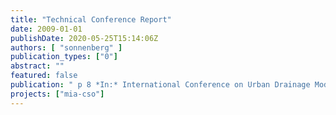 ```yaml
---
title: "Technical Conference Report"
date: 2009-01-01
publishDate: 2020-05-25T15:14:06Z
authors: [ "sonnenberg" ]
publication_types: ["0"]
abstract: ""
featured: false
publication: " p 8 *In:* International Conference on Urban Drainage Modelling (8UDM) and International Conference on Rainwater Harvesting and Management (2RWHM). 7.-12. September 2009"
projects: ["mia-cso"]
---
```



